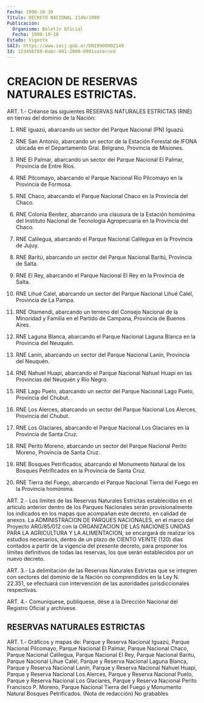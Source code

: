 ```yaml
---
Fecha: 1990-10-10
Título: DECRETO NACIONAL 2149/1990
Publicación:
  Organismo: Boletín Oficial
  Fecha: 1990-10-18
Estado: Vigente
SAIJ: https://www.saij.gob.ar/DN19900002149
Id: 123456789-0abc-941-2000-0991soterced
---
```

# CREACION DE RESERVAS NATURALES ESTRICTAS.

<a id="1"></a>
ART.  1.-  Créanse las siguientes RESERVAS NATURALES ESTRICTAS (RNE) en tierras del dominio de la Nación:

1)  RNE  Iguazú, abarcando  un  sector  del  Parque  Nacional  (PN) Iguazú.

2) RNE San  Antonio, abarcando un sector de la Estación Forestal de IFONA ubicada  en  el  Departamento  Gral.  Belgrano,  Provincia de Misiones.

3)  RNE  El  Palmar,  abarcando  un  sector del Parque Nacional  El Palmar, Provincia de Entre Ríos.

4) RNE Pilcomayo, abarcando el Parque  Nacional Río Pilcomayo en la Provincia de Formosa.

5) RNE Chaco, abarcando el Parque Nacional  Chaco  en  la Provincia del Chaco.

6)  RNE  Colonia  Benítez,  abarcando  una  clausura de la Estación homónima del Instituto Nacional de Tecnología  Agropecuaria  en  la Provincia del Chaco.

7)  RNE  Calilegua,  abarcando  el  Parque Nacional Calilegua en la Provincia de Jujuy.

8)  RNE  Baritú, abarcando un sector del  Parque  Nacional  Baritú, Provincia de Salta.

9) RNE El  Rey, abarcando el Parque Nacional El Rey en la Provincia de Salta.

10) RNE Lihué  Calel, abarcando un sector del Parque Nacional Lihué Calel, Provincia de La Pampa.

11) RNE Otamendi,  abarcando  un terreno del Consejo Nacional de la Minoridad y Familia en el Partido  de  Campana, Provincia de Buenos Aires.

12) RNE Laguna Blanca, abarcando el Parque  Nacional  Laguna Blanca en la Provincia del Neuquén.

13)  RNE  Lanín,  abarcando  un  sector del Parque Nacional  Lanín, Provincia del Neuquén.

14) RNE Nahuel Huapi, abarcando el  Parque Nacional Nahuel Huapi en las Provincias del Neuquén y Río Negro.

15) RNE Lago Puelo, abarcando un sector  del  Parque  Nacional Lago Puelo, Provincia del Chubut.

16)  RNE  Los Alerces, abarcando un sector del Parque Nacional  Los Alerces, Provincia del Chubut.

17) RNE Los  Glaciares,  abarcando el Parque Nacional Los Glaciares en la Provincia de Santa Cruz.

18) RNE Perito Moreno, abarcando  un  sector  del  Parque  Nacional Perito Moreno, Provincia de Santa Cruz.

19)  RNE  Bosques  Petrificados, abarcando el Monumento Natural  de los Bosques Petrificados  en  la  Provincia  de  Santa  Cruz.

20)  RNE  Tierra del Fuego, abarcando el Parque Nacional Tierra del Fuego en la Provincia homónima.

<a id="2"></a>
ART.  2.-  Los  límites  de  las  Reservas Naturales Estrictas establecidas  en  el  artículo  anterior  dentro   de  los  Parques Nacionales serán provisionalmente los indicados en  los  mapas  que acompañan  este decreto, en calidad de anexos. La ADMINISTRACION DE PARQUES NACIONALES,  en  el  marco  del  Proyecto ARG/85/012 con la ORGANIZACION  DE  LAS  NACIONES  UNIDAS PARA LA  AGRICULTURA  Y  LA ALIMENTACION,  se encargará de realizar  los  estudios  necesarios, dentro de un plazo  de  CIENTO  VEINTE (120) días contados a partir de  la vigencia del presente decreto,  para  proponer  los  límites definitivos  de  todas las reservas, los que serán establecidos por un nuevo decreto.

<a id="3"></a>
ART.  3.-  La delimitación de las Reservas Naturales Estrictas que  se  integren  con   sectores  del  dominio  de  la  Nación  no comprendidos en la Ley N.  22.351, se efectuará con intervención de las autoridades jurisdiccionales respectivas.

<a id="4"></a>
ART. 4.- Comuníquese, publíquese, dése a la Dirección Nacional del Registro Oficial y archívese.

## RESERVAS NATURALES ESTRICTAS

<a id="1"></a>
ART. 1.- Gráficos y mapas de: Parque y Reserva Nacional Iguazú, Parque  Nacional  Pilcomayo,  Parque  Nacional  El  Palmar,  Parque Nacional Chaco, Parque Nacional Calilegua, Parque Nacional El  Rey, Parque  Nacional  Baritu,  Parque  Nacional  Lihue  Calel, Parque y Reserva  Nacional  Laguna Blanca, Parque y Reserva Nacional  Lanín, Parque y Reserva Nacional  Nahuel  Huapi, Parque y Reserva Nacional Los  Alerces, Parque y Reserva Nacional  Puelo,  Parque  y  Reserva Nacional  Los Glaciares, Parque y Reserva Nacional Perito Francisco P. Moreno,  Parque  Nacional  Tierra  del Fuego y Monumento Natural Bosques Petrificados. (Nota de redacción) No grabables